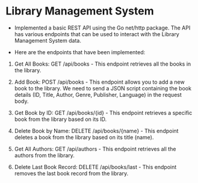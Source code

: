 # Library Management System

- Implemented a basic REST API using the Go net/http package. The API has various endpoints that can be used to interact with the Library Management System data.

- Here are the endpoints that have been implemented:

1. Get All Books: GET /api/books - This endpoint retrieves all the books in the library.

2. Add Book: POST /api/books - This endpoint allows you to add a new book to the library. We need to send a JSON script containing the book details (ID, Title, Author, Genre, Publisher, Language) in the request body.

3. Get Book by ID: GET /api/books/{id} - This endpoint retrieves a specific book from the library based on its ID.

4. Delete Book by Name: DELETE /api/books/{name} - This endpoint deletes a book from the library based on its title (name).

5. Get All Authors: GET /api/authors - This endpoint retrieves all the authors from the library.


6. Delete Last Book Record: DELETE /api/books/last - This endpoint removes the last book record from the library.


